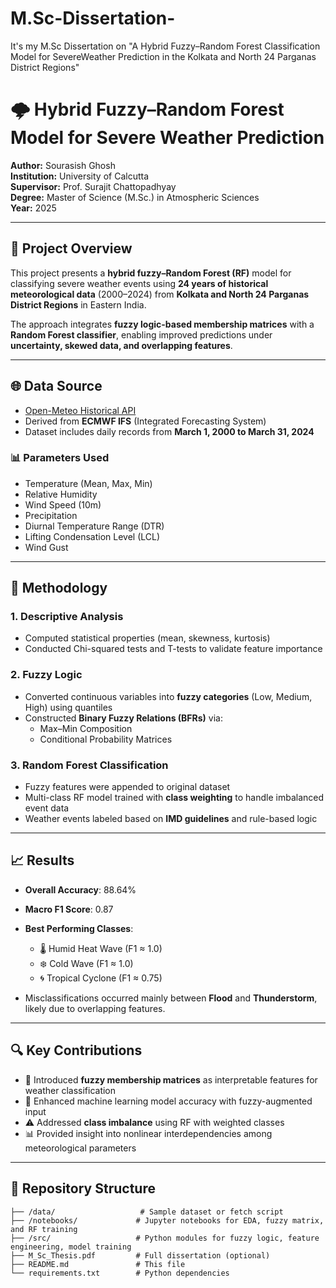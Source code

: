 # M.Sc-Dissertation-
It's my M.Sc Dissertation on "A Hybrid Fuzzy–Random Forest Classification Model for SevereWeather Prediction in the Kolkata and North 24 Parganas District Regions"


# 🌩️ Hybrid Fuzzy–Random Forest Model for Severe Weather Prediction

**Author:** Sourasish Ghosh  
**Institution:** University of Calcutta  
**Supervisor:** Prof. Surajit Chattopadhyay  
**Degree:** Master of Science (M.Sc.) in Atmospheric Sciences  
**Year:** 2025

---

## 📘 Project Overview

This project presents a **hybrid fuzzy–Random Forest (RF)** model for classifying severe weather events using **24 years of historical meteorological data** (2000–2024) from **Kolkata and North 24 Parganas District Regions** in Eastern India.

The approach integrates **fuzzy logic-based membership matrices** with a **Random Forest classifier**, enabling improved predictions under **uncertainty, skewed data, and overlapping features**.

---

## 🌐 Data Source

- [Open-Meteo Historical API](https://open-meteo.com/en/docs/historical-weather-api)
- Derived from **ECMWF IFS** (Integrated Forecasting System)
- Dataset includes daily records from **March 1, 2000 to March 31, 2024**

### 📊 Parameters Used

- Temperature (Mean, Max, Min)
- Relative Humidity
- Wind Speed (10m)
- Precipitation
- Diurnal Temperature Range (DTR)
- Lifting Condensation Level (LCL)
- Wind Gust

---

## 🧠 Methodology

### 1. **Descriptive Analysis**
- Computed statistical properties (mean, skewness, kurtosis)
- Conducted Chi-squared tests and T-tests to validate feature importance

### 2. **Fuzzy Logic**
- Converted continuous variables into **fuzzy categories** (Low, Medium, High) using quantiles
- Constructed **Binary Fuzzy Relations (BFRs)** via:
  - Max–Min Composition
  - Conditional Probability Matrices

### 3. **Random Forest Classification**
- Fuzzy features were appended to original dataset
- Multi-class RF model trained with **class weighting** to handle imbalanced event data
- Weather events labeled based on **IMD guidelines** and rule-based logic

---

## 📈 Results

- **Overall Accuracy**: 88.64%  
- **Macro F1 Score**: 0.87  
- **Best Performing Classes**:  
  - 🌡️ Humid Heat Wave (F1 ≈ 1.0)  
  - ❄️ Cold Wave (F1 ≈ 1.0)  
  - 🌀 Tropical Cyclone (F1 ≈ 0.75)

- Misclassifications occurred mainly between **Flood** and **Thunderstorm**, likely due to overlapping features.

---

## 🔍 Key Contributions

- 📐 Introduced **fuzzy membership matrices** as interpretable features for weather classification
- 🧠 Enhanced machine learning model accuracy with fuzzy-augmented input
- ⚠️ Addressed **class imbalance** using RF with weighted classes
- 📊 Provided insight into nonlinear interdependencies among meteorological parameters

---

## 📂 Repository Structure

```plaintext
├── /data/                   # Sample dataset or fetch script
├── /notebooks/             # Jupyter notebooks for EDA, fuzzy matrix, and RF training
├── /src/                   # Python modules for fuzzy logic, feature engineering, model training
├── M_Sc_Thesis.pdf         # Full dissertation (optional)
├── README.md               # This file
└── requirements.txt        # Python dependencies
